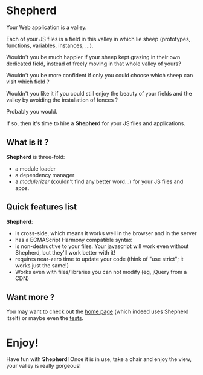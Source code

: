 # Shepherd

Your Web application is a valley.

Each of your JS files is a field in this valley in which lie sheep (prototypes, functions, variables, instances, ...).

Wouldn't you be much happier if your sheep kept grazing in their own dedicated field, instead of freely moving in that whole valley of yours?

Wouldn't you be more confident if only you could choose which sheep can visit which field ?

Wouldn't you like it if you could still enjoy the beauty of your fields and the valley by avoiding the installation of fences ?

Probably you would.

If so, then it's time to hire a __Shepherd__ for your JS files and applications.

## What is it ?

__Shepherd__ is three-fold:

* a module loader
* a dependency manager
* a _modulerizer_ (couldn't find any better word...) for your JS files and apps.

## Quick features list

__Shepherd__:

* is cross-side, which means it works well in the browser and in the server
* has a ECMAScript Harmony compatible syntax
* is non-destructive to your files. Your javascript will work even without Shepherd, but they'll work better with it!
* requires near-zero time to update your code (think of "use strict"; it works just the same!)
* Works even with files/libraries you can not modify (eg, jQuery from a CDN)

## Want more ?

You may want to check out the [home page](http://xcambar.github.com/shepherd-js) (which indeed uses Shepherd itself) or maybe even the [tests](http://xcambar.github.com/shepherd-js/vendor/shepherd/test/).

# Enjoy!

Have fun with __Shepherd__! Once it is in use, take a chair and enjoy the view, your valley is really gorgeous!

